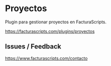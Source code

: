 # Proyectos
Plugin para gestionar proyectos en FacturaScripts.

https://facturascripts.com/plugins/proyectos

## Issues / Feedback
https://www.facturascripts.com/contacto